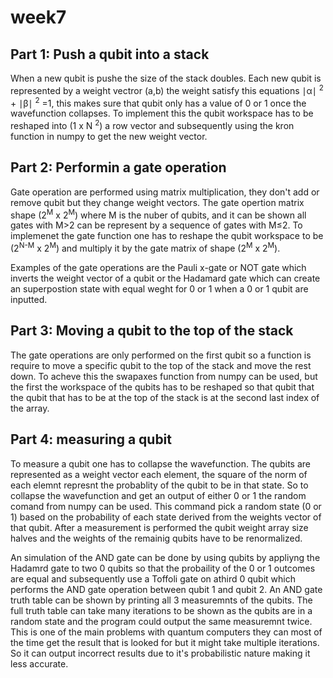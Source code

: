 # week7
## Part 1: Push a qubit into a stack
When a new qubit is pushe the size of the stack doubles. Each new qubit is represented by a weight vectror (a,b) the weight satisfy this equations  ∣α∣ <sup>2</sup>  + ∣β∣ <sup>2</sup> =1, this makes sure that qubit only has a value of 0 or 1 once the wavefunction collapses.
To implement this the qubit workspace has to be reshaped into (1 x N <sup>2</sup>) a row vector and subsequently using the kron function in numpy to get the new weight vector.
## Part 2: Performin a gate operation
Gate operation are performed using matrix multiplication, they don't add or remove qubit but they change weight vectors. The gate opertion matrix shape (2<sup>M</sup> x 2<sup>M</sup>) where M is the nuber of qubits, and it can be shown all gates with M>2 can be represent by a sequence of gates with M≤2. To implemenet the gate function one has to reshape the qubit workspace to be (2<sup>N-M</sup> x 2<sup>M</sup>) and multiply it by the gate matrix of shape (2<sup>M</sup> x 2<sup>M</sup>). 

Examples of the gate operations are the Pauli x-gate or NOT gate which inverts the weight vector of a qubit or the Hadamard gate which can create an superpostion state with equal weght for 0 or 1 when a 0 or 1 qubit are inputted.
## Part 3: Moving a qubit to the top of the stack
The gate operations are only performed on the first qubit so a function is require to move a specific qubit to the top of the stack and move the rest down. To acheve this the swapaxes function from numpy can be used, but the first the workspace of the qubits has to be reshaped so that qubit that the qubit that has to be at the top of the stack is at the second last index of the array.
## Part 4: measuring a qubit
To measure a qubit one has to collapse the wavefunction. The qubits are represented as a weight vector each element, the square of the norm of each elemnt represnt the probablity of the qubit to be in that state. So to collapse the wavefunction and get an output of either 0 or 1 the random comand from numpy can be used. This command pick a random state (0 or 1) based on the probability of each state derived from the weights vector of that qubit. After a measurement is performed the qubit weight array size halves and the weights of the remainig qubits have to be renormalized.

An simulation of the AND gate can be done by using qubits by appliyng the Hadamrd gate to two 0 qubits so that the probaility of the 0 or 1 outcomes are equal and subsequently use a Toffoli gate on athird 0 qubit which performs the AND gate operation between qubit 1 and qubit 2. An AND gate truth table can be shown by printing all 3 measuremnts of the qubits.
The full truth table can take many iterations to be shown as the qubits are in a random state and the program could output the same measuremnt twice. This is one of the main problems with quantum computers they can most of the time get the result that is looked for but it might take multiple iterations. So it can output incorrect results due to it's probabilistic nature making it less accurate.
